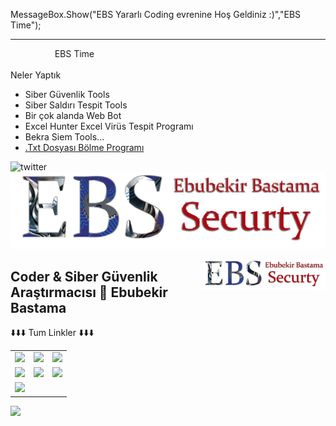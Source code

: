 MessageBox.Show("EBS Yararlı Coding evrenine Hoş Geldiniz :)","EBS Time");
<hr>
<marquee direction=right>EBS Time</marquee>
<p>Neler Yaptık <p/>
<ul class="container float">
  <li class="item float-item">Siber Güvenlik Tools</li>
  <li class="item float-item">Siber Saldırı Tespit Tools</li>
  <li class="item float-item">Bir çok alanda Web Bot</li>
  <li class="item float-item">Excel Hunter Excel Virüs Tespit Programı</li>
  <li class="item float-item">Bekra Siem Tools...</li>
  <li class="item float-item"><a href="https://github.com/ebubekirbastama/TexttxtDosyasi-Bolme-Programi">.Txt  Dosyası Bölme Programı</a> </li>
</ul>

![twitter](https://user-images.githubusercontent.com/12575603/137198748-316f90dc-27e2-48c8-899e-46a5da82b136.png)
![twitter](https://raw.githubusercontent.com/ebubekirbastama/ebubekirbastama/main/linkedin.png)

<img align="right" alt="avatar" width="200" src="https://raw.githubusercontent.com/ebubekirbastama/ebubekirbastama/main/linkedin.png"> 



## Coder & Siber Güvenlik Araştırmacısı 👋  Ebubekir Bastama



<table class="center">
<tr> 
          ⬇️⬇️⬇️ Tum Linkler ⬇️⬇️⬇️
 </tr>
<tr>
  <td><a href="[https://youtube.com/candeger](https://www.youtube.com/@ebubekiryazilim)">
<img src="https://img.shields.io/badge/YouTube-FF0000?style=for-the-badge&logo=youtube&logoColor=white">
</a> 
<td><a href="https://twitch.tv/ebubekirbastama">
<img src="https://img.shields.io/badge/Twitch-9146FF?style=for-the-badge&logo=twitch&logoColor=white">
</a>
<td><a href="https://www.ebubekirbastama.com">
<img src="https://img.shields.io/badge/Discord-7289DA?style=for-the-badge&logo=discord&logoColor=white">
  </a> </tr>
  <tr>
<td><a href="https://instagram.com/ebubekirbastama">
<img src="https://img.shields.io/badge/Instagram-E4405F?style=for-the-badge&logo=instagram&logoColor=white">
</a> 
<td><a href="https://twitter.com/ebubekirstt">
<img src="https://img.shields.io/badge/Twitter-1DA1F2?style=for-the-badge&logo=twitter&logoColor=white">
</a>
<td><a href="https://github.com/ebubekirbastama">
<img src="https://img.shields.io/badge/GitHub-100000?style=for-the-badge&logo=github&logoColor=white">
  </a> </tr>
  <tr>
<td><a href="https://www.linkedin.com/in/ebubekirbastama/">
<img src="https://img.shields.io/badge/LinkedIn-0077B5?style=for-the-badge&logo=linkedin&logoColor=white">
</a> 

  </tr>
</table>



<img align="left" src="https://github-readme-stats.vercel.app/api?username=ebubekirbastama&theme=blue-green">

